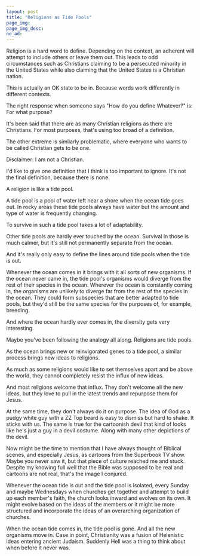 ```yaml
---
layout: post
title: "Religions as Tide Pools"
page_img: 
page_img_desc: 
no_ad: 
---
```


Religion is a hard word to define. Depending on the context, an adherent will attempt to include others or leave them out. This leads to odd circumstances such as Christians claiming to be a persecuted minority in the United States while also claiming that the United States is a Christian nation.

This is actually an OK state to be in. Because words work differently in different contexts.

The right response when someone says "How do you define Whatever?" is: For what purpose?

It's been said that there are as many Christian religions as there are Christians. For most purposes, that's using too broad of a definition.

The other extreme is similarly problematic, where everyone who wants to be called Christian gets to be one.

Disclaimer: I am not a Christian.

I'd like to give one definition that I think is too important to ignore. It's not the final definition, because there is none.

A religion is like a tide pool.

A tide pool is a pool of water left near a shore when the ocean tide goes out. In rocky areas these tide pools always have water but the amount and type of water is frequently changing.

To survive in such a tide pool takes a lot of adaptability.

Other tide pools are hardly ever touched by the ocean. Survival in those is much calmer, but it's still not permanently separate from the ocean.

And it's really only easy to define the lines around tide pools when the tide is out.

Whenever the ocean comes in it brings with it all sorts of new organisms. If the ocean never came in, the tide pool's organisms would diverge from the rest of their species in the ocean. Wherever the ocean is constantly coming in, the organisms are unlikely to diverge far from the rest of the species in the ocean. They could form subspecies that are better adapted to tide pools, but they'd still be the same species for the purposes of, for example, breeding.

And where the ocean hardly ever comes in, the diversity gets very interesting.

Maybe you've been following the analogy all along. Religions are tide pools.

As the ocean brings new or reinvigorated genes to a tide pool, a similar process brings new ideas to religions.

As much as some religions would like to set themselves apart and be above the world, they cannot completely resist the influx of new ideas.

And most religions welcome that influx. They don't welcome all the new ideas, but they love to pull in the latest trends and repurpose them for Jesus.

At the same time, they don't always do it on purpose. The idea of God as a pudgy white guy with a ZZ Top beard is easy to dismiss but hard to shake. It sticks with us. The same is true for the cartoonish devil that kind of looks like he's just a guy in a devil costume. Along with many other depictions of the devil.

Now might be the time to mention that I have always thought of Biblical scenes, and especially Jesus, as cartoons from the Superbook TV show. Maybe you never saw it, but that piece of culture reached me and stuck. Despite my knowing full well that the Bible was supposed to be real and cartoons are not real, that's the image I conjured.

Whenever the ocean tide is out and the tide pool is isolated, every Sunday and maybe Wednesdays when churches get together and attempt to build up each member's faith, the church looks inward and evolves on its own. It might evolve based on the ideas of the members or it might be more structured and incorporate the ideas of an overarching organization of churches.

When the ocean tide comes in, the tide pool is gone. And all the new organisms move in. Case in point, Christianity was a fusion of Helenistic ideas entering ancient Judaism. Suddenly Hell was a thing to think about when before it never was.

